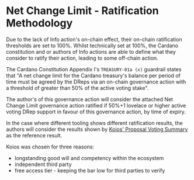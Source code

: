 # Net Change Limit - Ratification Methodology

Due to the lack of Info action's on-chain effect, their on-chain ratification thresholds are set to 100%.
Whilst technically set at 100%, the Cardano constitution and or authors of Info actions are able to define what they consider to ratify their action, leading to some off-chain action.

The Cardano Constitution Appendix I's `TREASURY-01a (x)` guardrail states that "A net change limit for the Cardano treasury's balance per period of time must be agreed by the DReps via an on-chain governance action with a threshold of greater than 50% of the active voting stake".

The author's of this governance action will consider the attached Net Change Limit governance action ratified if 50%+1 lovelace or higher active voting DRep support in favour of this governance action, by time of expiry.

In the case where different tooling shows different ratification results, the authors will consider the results shown by [Koios' Proposal Voting Summary](https://api.koios.rest/#get-/proposal_voting_summary) as the reference result.

Koios was chosen for three reasons:
- longstanding good will and competency within the ecosystem
- independent third party
- free access tier - keeping the bar low for third parties to verify

